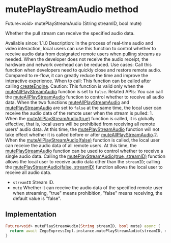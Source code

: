 


# mutePlayStreamAudio method








Future&lt;void> mutePlayStreamAudio
(String streamID, bool mute)





<p>Whether the pull stream can receive the specified audio data.</p>
<p>Available since: 1.1.0
Description: In the process of real-time audio and video interaction, local users can use this function to control whether to receive audio data from designated remote users when pulling streams as needed. When the developer does not receive the audio receipt, the hardware and network overhead can be reduced.
Use cases: Call this function when developers need to quickly close and restore remote audio. Compared to re-flow, it can greatly reduce the time and improve the interactive experience.
When to call: This function can be called after calling <a class="deprecated" href="../../zego_uikit_prebuilt_live_audio_room/ZegoExpressEngine/createEngine.md">createEngine</a>.
Caution: This function is valid only when the <a href="../../zego_uikit_prebuilt_live_audio_room/ZegoExpressEnginePlayer/muteAllPlayStreamAudio.md">muteAllPlayStreamAudio</a> function is set to <code>false</code>.
Related APIs: You can call the <a href="../../zego_uikit_prebuilt_live_audio_room/ZegoExpressEnginePlayer/muteAllPlayStreamAudio.md">muteAllPlayStreamAudio</a> function to control whether to receive all audio data. When the two functions <a href="../../zego_uikit_prebuilt_live_audio_room/ZegoExpressEnginePlayer/muteAllPlayStreamAudio.md">muteAllPlayStreamAudio</a> and <a href="../../zego_uikit_prebuilt_live_audio_room/ZegoExpressEnginePlayer/mutePlayStreamAudio.md">mutePlayStreamAudio</a> are set to <code>false</code> at the same time, the local user can receive the audio data of the remote user when the stream is pulled: 1. When the <a href="../../zego_uikit_prebuilt_live_audio_room/ZegoExpressEnginePlayer/muteAllPlayStreamAudio.md">muteAllPlayStreamAudio(true)</a> function is called, it is globally effective, that is, local users will be prohibited from receiving all remote users' audio data. At this time, the <a href="../../zego_uikit_prebuilt_live_audio_room/ZegoExpressEnginePlayer/mutePlayStreamAudio.md">mutePlayStreamAudio</a> function will not take effect whether it is called before or after <a href="../../zego_uikit_prebuilt_live_audio_room/ZegoExpressEnginePlayer/muteAllPlayStreamAudio.md">muteAllPlayStreamAudio</a>.2. When the <a href="../../zego_uikit_prebuilt_live_audio_room/ZegoExpressEnginePlayer/muteAllPlayStreamAudio.md">muteAllPlayStreamAudio(false)</a> function is called, the local user can receive the audio data of all remote users. At this time, the <a href="../../zego_uikit_prebuilt_live_audio_room/ZegoExpressEnginePlayer/mutePlayStreamAudio.md">mutePlayStreamAudio</a> function can be used to control whether to receive a single audio data. Calling the <a href="../../zego_uikit_prebuilt_live_audio_room/ZegoExpressEnginePlayer/mutePlayStreamAudio.md">mutePlayStreamAudio(true, streamID)</a> function allows the local user to receive audio data other than the <code>streamID</code>; calling the <a href="../../zego_uikit_prebuilt_live_audio_room/ZegoExpressEnginePlayer/mutePlayStreamAudio.md">mutePlayStreamAudio(false, streamID)</a> function allows the local user to receive all audio data.</p>
<ul>
<li><code>streamID</code> Stream ID.</li>
<li><code>mute</code> Whether it can receive the audio data of the specified remote user when streaming, "true" means prohibition, "false" means receiving, the default value is "false".</li>
</ul>



## Implementation

```dart
Future<void> mutePlayStreamAudio(String streamID, bool mute) async {
  return await ZegoExpressImpl.instance.mutePlayStreamAudio(streamID, mute);
}
```







